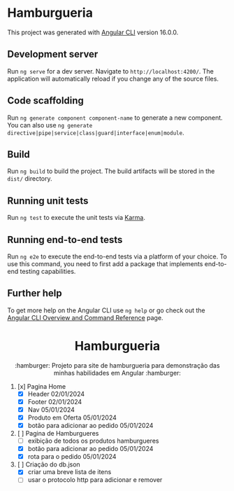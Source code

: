 # Hamburgueria

This project was generated with [Angular CLI](https://github.com/angular/angular-cli) version 16.0.0.

## Development server

Run `ng serve` for a dev server. Navigate to `http://localhost:4200/`. The application will automatically reload if you change any of the source files.
## Code scaffolding

Run `ng generate component component-name` to generate a new component. You can also use `ng generate directive|pipe|service|class|guard|interface|enum|module`.

## Build

Run `ng build` to build the project. The build artifacts will be stored in the `dist/` directory.

## Running unit tests

Run `ng test` to execute the unit tests via [Karma](https://karma-runner.github.io).

## Running end-to-end tests

Run `ng e2e` to execute the end-to-end tests via a platform of your choice. To use this command, you need to first add a package that implements end-to-end testing capabilities.

## Further help

To get more help on the Angular CLI use `ng help` or go check out the [Angular CLI Overview and Command Reference](https://angular.io/cli) page.

<h1 align="center">Hamburgueria</h1>
<p align="center"> :hamburger: Projeto para site de hamburgueria para demonstração das minhas habilidades em Angular :hamburger: </p>

1. [x] Pagina Home 
   * [x] Header 02/01/2024
   * [x] Footer 02/01/2024
   * [x] Nav 05/01/2024
   * [x] Produto em Oferta 05/01/2024
   * [x] botão para adicionar ao pedido 05/01/2024
2. [ ] Pagina de Hamburgueres
   * [ ] exibição de todos os produtos hamburgueres
   * [x] botão para adicionar ao pedido 05/01/2024
   * [x] rota para o pedido 05/01/2024
3. [ ] Criação do db.json
   * [x] criar uma breve lista de itens
   * [ ] usar o protocolo http para adicionar e remover
